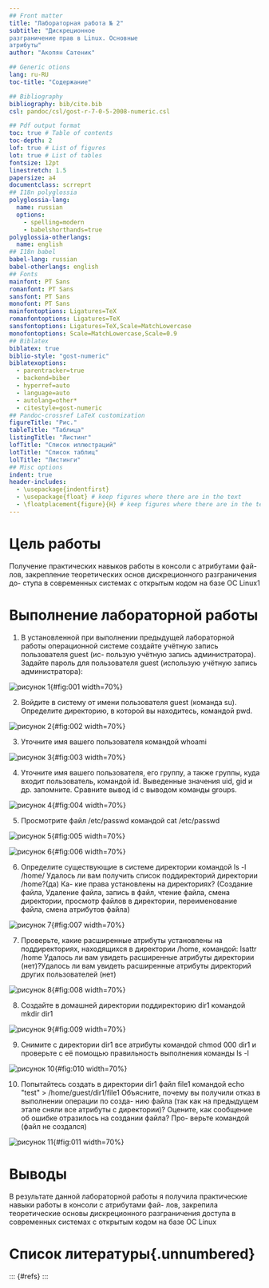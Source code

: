```yaml
---
## Front matter
title: "Лабораторная работа № 2"
subtitle: "Дискреционное
разграничение прав в Linux. Основные
атрибуты"
author: "Акопян Сатеник"

## Generic otions
lang: ru-RU
toc-title: "Содержание"

## Bibliography
bibliography: bib/cite.bib
csl: pandoc/csl/gost-r-7-0-5-2008-numeric.csl

## Pdf output format
toc: true # Table of contents
toc-depth: 2
lof: true # List of figures
lot: true # List of tables
fontsize: 12pt
linestretch: 1.5
papersize: a4
documentclass: scrreprt
## I18n polyglossia
polyglossia-lang:
  name: russian
  options:
	- spelling=modern
	- babelshorthands=true
polyglossia-otherlangs:
  name: english
## I18n babel
babel-lang: russian
babel-otherlangs: english
## Fonts
mainfont: PT Sans
romanfont: PT Sans
sansfont: PT Sans
monofont: PT Sans
mainfontoptions: Ligatures=TeX
romanfontoptions: Ligatures=TeX
sansfontoptions: Ligatures=TeX,Scale=MatchLowercase
monofontoptions: Scale=MatchLowercase,Scale=0.9
## Biblatex
biblatex: true
biblio-style: "gost-numeric"
biblatexoptions:
  - parentracker=true
  - backend=biber
  - hyperref=auto
  - language=auto
  - autolang=other*
  - citestyle=gost-numeric
## Pandoc-crossref LaTeX customization
figureTitle: "Рис."
tableTitle: "Таблица"
listingTitle: "Листинг"
lofTitle: "Список иллюстраций"
lotTitle: "Список таблиц"
lolTitle: "Листинги"
## Misc options
indent: true
header-includes:
  - \usepackage{indentfirst}
  - \usepackage{float} # keep figures where there are in the text
  - \floatplacement{figure}{H} # keep figures where there are in the text
---
```


# Цель работы

Получение практических навыков работы в консоли с атрибутами фай-
лов, закрепление теоретических основ дискреционного разграничения до-
ступа в современных системах с открытым кодом на базе ОС Linux1

# Выполнение лабораторной работы

1. В установленной при выполнении предыдущей лабораторной работы
операционной системе создайте учётную запись пользователя guest (ис-
пользую учётную запись администратора). Задайте пароль для пользователя guest (использую учётную запись администратора):

![рисунок 1](image/1.jpg){#fig:001 width=70%}

2. Войдите в систему от имени пользователя guest (команда su). Определите директорию, в которой вы находитесь, командой pwd. 

![рисунок 2](image/3.jpg){#fig:002 width=70%}

3. Уточните имя вашего пользователя командой whoami

![рисунок 3](image/4.jpg){#fig:003 width=70%}

4. Уточните имя вашего пользователя, его группу, а также группы, куда входит пользователь, командой id. Выведенные значения uid, gid и др. запомните. Сравните вывод id с выводом команды groups.

![рисунок 4](image/5.jpg){#fig:004 width=70%}

5. Просмотрите файл /etc/passwd командой cat /etc/passwd

![рисунок 5](image/6.jpg){#fig:005 width=70%}

![рисунок 6](image/7.jpg){#fig:006 width=70%}

6. Определите существующие в системе директории командой
ls -l /home/
Удалось ли вам получить список поддиректорий директории /home?(да) Ка-
кие права установлены на директориях? (Создание файла, Удаление файла, запись в файл, чтение файла, смена директории, просмотр файлов в директории, переименование файла, смена атрибутов файла)

![рисунок 7](image/8.jpg){#fig:007 width=70%}

7. Проверьте, какие расширенные атрибуты установлены на поддиректориях, находящихся в директории /home, командой: lsattr /home Удалось ли вам увидеть расширенные атрибуты директории (нет)?Удалось ли вам увидеть расширенные атрибуты директорий других пользователей (нет)

![рисунок 8](image/9.jpg){#fig:008 width=70%}

8. Создайте в домашней директории поддиректорию dir1 командой mkdir dir1

![рисунок 9](image/9.jpg){#fig:009 width=70%}

9. Снимите с директории dir1 все атрибуты командой chmod 000 dir1 и проверьте с её помощью правильность выполнения команды ls -l

![рисунок 10](image/10.jpg){#fig:010 width=70%}

10. Попытайтесь создать в директории dir1 файл file1 командой
echo "test" > /home/guest/dir1/file1
Объясните, почему вы получили отказ в выполнении операции по созда-
нию файла (так как на предыдущем этапе сняли все атрибуты с директории)?
Оцените, как сообщение об ошибке отразилось на создании файла? Про-
верьте командой (файл не создался)

![рисунок 11](image/11.jpg){#fig:011 width=70%}

# Выводы
В результате данной лабораторной работы я получила практические навыки работы в консоли с атрибутами фай-
лов, закрепила теоретические основы дискреционного разграничения доступа в современных системах с открытым кодом на базе ОС Linux

# Список литературы{.unnumbered}

::: {#refs}
:::
